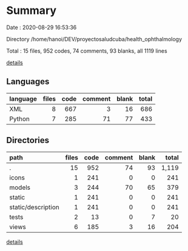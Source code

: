 # Summary

Date : 2020-08-29 16:53:36

Directory /home/hanoi/DEV/proyectosaludcuba/health_ophthalmology

Total : 15 files,  952 codes, 74 comments, 93 blanks, all 1119 lines

[details](details.md)

## Languages
| language | files | code | comment | blank | total |
| :--- | ---: | ---: | ---: | ---: | ---: |
| XML | 8 | 667 | 3 | 16 | 686 |
| Python | 7 | 285 | 71 | 77 | 433 |

## Directories
| path | files | code | comment | blank | total |
| :--- | ---: | ---: | ---: | ---: | ---: |
| . | 15 | 952 | 74 | 93 | 1,119 |
| icons | 1 | 241 | 0 | 0 | 241 |
| models | 3 | 244 | 70 | 65 | 379 |
| static | 1 | 241 | 0 | 0 | 241 |
| static/description | 1 | 241 | 0 | 0 | 241 |
| tests | 2 | 13 | 0 | 7 | 20 |
| views | 6 | 185 | 3 | 16 | 204 |

[details](details.md)